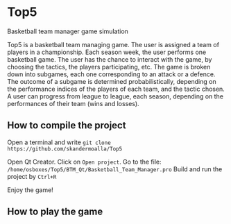 # Top5
Basketball team manager game simulation

Top5 is a basketball team managing game. The user is assigned a team of players in a championship. 
Each season week, the user performs one basketball game. The user has the chance to interact with the game, 
by choosing the tactics, the players participating, etc. The game is broken down into subgames, 
each one corresponding to an attack or a defence. The outcome of a subgame is determined probabilistically, 
depending on the performance indices of the players of each team, and the tactic chosen. 
A user can progress from league to league, each season, depending on the performances of their team (wins and losses). 


## How to compile the project
Open a terminal and write
`git clone https://github.com/skandermoalla/Top5`

Open Qt Creator.
Click on `Open project`.
Go to the file: `/home/osboxes/Top5/BTM_Qt/Basketball_Team_Manager.pro`
Build and run the project by `Ctrl+R`

Enjoy the game!
## How to play the game
